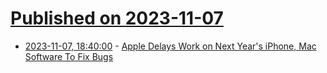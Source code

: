 # [Published on 2023-11-07](index.md)

* [2023-11-07, 18:40:00](https://apple.slashdot.org/story/23/11/07/185236/apple-delays-work-on-next-years-iphone-mac-software-to-fix-bugs?utm_source=rss1.0mainlinkanon&utm_medium=feed) - [Apple Delays Work on Next Year's iPhone, Mac Software To Fix Bugs](https://apple.slashdot.org/story/23/11/07/185236/apple-delays-work-on-next-years-iphone-mac-software-to-fix-bugs?utm_source=rss1.0mainlinkanon&utm_medium=feed)
